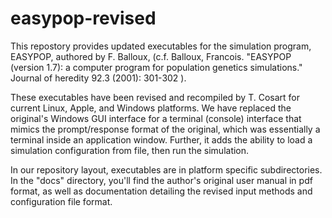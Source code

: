 # easypop-revised

This repostory provides updated executables for the simulation program, EASYPOP, authored by F. Balloux, (c.f. Balloux, Francois. "EASYPOP (version 1.7): a computer program for population genetics simulations." Journal of heredity 92.3 (2001): 301-302 ).

These executables have been revised and recompiled by T. Cosart for current Linux, Apple, and Windows platforms.  We have replaced the original's Windows GUI interface for a terminal (console) interface that mimics the prompt/response format of the original, which was essentially a terminal inside an application window.  Further, it adds the ability to load a simulation configuration from file, then run the simulation.

In our repository layout, executables are in platform specific subdirectories.  In the "docs" directory, you'll find the author's original user manual in pdf format, as well as documentation detailing the revised input methods and configuration file format.


